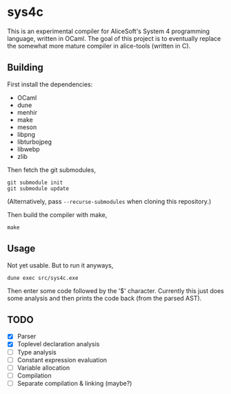 sys4c
=====

This is an experimental compiler for AliceSoft's System 4 programming language,
written in OCaml. The goal of this project is to eventually replace the
somewhat more mature compiler in alice-tools (written in C).

Building
--------

First install the dependencies:

* OCaml
* dune
* menhir
* make
* meson
* libpng
* libturbojpeg
* libwebp
* zlib

Then fetch the git submodules,

    git submodule init
    git submodule update

(Alternatively, pass `--recurse-submodules` when cloning this repository.)

Then build the compiler with make,

    make

Usage
-----

Not yet usable. But to run it anyways,

    dune exec src/sys4c.exe

Then enter some code followed by the '$' character. Currently this just does
some analysis and then prints the code back (from the parsed AST).

TODO
----

- [x] Parser
- [x] Toplevel declaration analysis
- [ ] Type analysis
- [ ] Constant expression evaluation
- [ ] Variable allocation
- [ ] Compilation
- [ ] Separate compilation & linking (maybe?)
